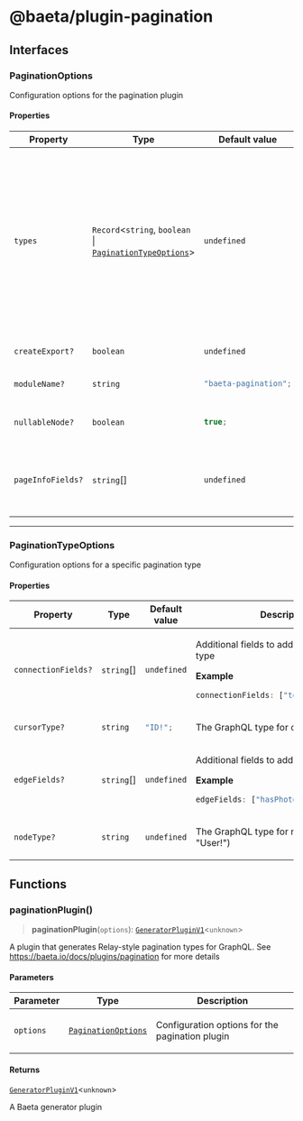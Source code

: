 # @baeta/plugin-pagination

## Interfaces

### PaginationOptions

Configuration options for the pagination plugin

#### Properties

<table>
<thead>
<tr>
<th>Property</th>
<th>Type</th>
<th>Default value</th>
<th>Description</th>
</tr>
</thead>
<tbody>
<tr>
<td>

<a id="types"></a> `types`

</td>
<td>

`Record`\<`string`, `boolean` \| [`PaginationTypeOptions`](#paginationtypeoptions)\>

</td>
<td>

`undefined`

</td>
<td>

Map of type names to their pagination configuration.

**Example**

```typescript
{
  // Simple configuration
  User: true,

  // Advanced configuration
  UserCustom: {
    nodeType: "User",
    cursorType: "UUID!",
    connectionFields: ["totalCount: Int!"],
    edgeFields: ["hasPhotos: Boolean!"]
  }
}
```

</td>
</tr>
<tr>
<td>

<a id="createexport"></a> `createExport?`

</td>
<td>

`boolean`

</td>
<td>

`undefined`

</td>
<td>

Whether to create an export file

</td>
</tr>
<tr>
<td>

<a id="modulename"></a> `moduleName?`

</td>
<td>

`string`

</td>
<td>

```ts
"baeta-pagination";
```

</td>
<td>

Custom name for the pagination module

</td>
</tr>
<tr>
<td>

<a id="nullablenode"></a> `nullableNode?`

</td>
<td>

`boolean`

</td>
<td>

```ts
true;
```

</td>
<td>

Whether the node field should be nullable in all connections

</td>
</tr>
<tr>
<td>

<a id="pageinfofields"></a> `pageInfoFields?`

</td>
<td>

`string`[]

</td>
<td>

`undefined`

</td>
<td>

Additional fields to add to the PageInfo type

**Example**

```ts
["hasMorePages: Boolean!"];
```

</td>
</tr>
</tbody>
</table>

---

### PaginationTypeOptions

Configuration options for a specific pagination type

#### Properties

<table>
<thead>
<tr>
<th>Property</th>
<th>Type</th>
<th>Default value</th>
<th>Description</th>
</tr>
</thead>
<tbody>
<tr>
<td>

<a id="connectionfields"></a> `connectionFields?`

</td>
<td>

`string`[]

</td>
<td>

`undefined`

</td>
<td>

Additional fields to add to the connection type

**Example**

```ts
connectionFields: ["totalCount: Int!"];
```

</td>
</tr>
<tr>
<td>

<a id="cursortype"></a> `cursorType?`

</td>
<td>

`string`

</td>
<td>

```ts
"ID!";
```

</td>
<td>

The GraphQL type for cursors

</td>
</tr>
<tr>
<td>

<a id="edgefields"></a> `edgeFields?`

</td>
<td>

`string`[]

</td>
<td>

`undefined`

</td>
<td>

Additional fields to add to the edge type

**Example**

```ts
edgeFields: ["hasPhotos: Boolean!"];
```

</td>
</tr>
<tr>
<td>

<a id="nodetype"></a> `nodeType?`

</td>
<td>

`string`

</td>
<td>

`undefined`

</td>
<td>

The GraphQL type for nodes (e.g., "User!")

</td>
</tr>
</tbody>
</table>

## Functions

### paginationPlugin()

> **paginationPlugin**(`options`): [`GeneratorPluginV1`](generator.md#generatorpluginv1)\<`unknown`\>

A plugin that generates Relay-style pagination types for GraphQL.
See https://baeta.io/docs/plugins/pagination for more details

#### Parameters

<table>
<thead>
<tr>
<th>Parameter</th>
<th>Type</th>
<th>Description</th>
</tr>
</thead>
<tbody>
<tr>
<td>

`options`

</td>
<td>

[`PaginationOptions`](#paginationoptions)

</td>
<td>

Configuration options for the pagination plugin

</td>
</tr>
</tbody>
</table>

#### Returns

[`GeneratorPluginV1`](generator.md#generatorpluginv1)\<`unknown`\>

A Baeta generator plugin
